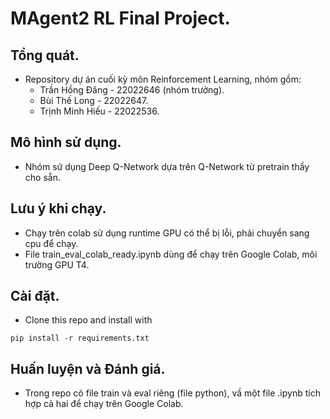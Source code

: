 # MAgent2 RL Final Project.
## Tổng quát.
- Repository dự án cuối kỳ môn Reinforcement Learning, nhóm gồm:
  + Trần Hồng Đăng - 22022646 (nhóm trưởng).
  + Bùi Thế Long - 22022647.
  + Trịnh Minh Hiếu - 22022536.

## Mô hình sử dụng.
- Nhóm sử dụng Deep Q-Network dựa trên Q-Network từ pretrain thầy cho sẵn.

## Lưu ý khi chạy.
- Chạy trên colab sử dụng runtime GPU có thể bị lỗi, phải chuyển sang cpu để chạy.
- File train_eval_colab_ready.ipynb dùng để chạy trên Google Colab, môi trường GPU T4.

## Cài đặt.
- Clone this repo and install with
```
pip install -r requirements.txt
```

## Huấn luyện và Đánh giá.
- Trong repo có file train và eval riêng (file python), vầ một file .ipynb tích hợp cả hai để chạy trên Google Colab.


